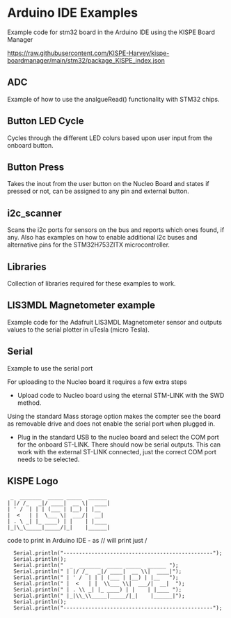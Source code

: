 # Arduino IDE Examples
Example code for stm32 board in the Arduino IDE using the KISPE Board Manager

https://raw.githubusercontent.com/KISPE-Harvey/kispe-boardmanager/main/stm32/package_KISPE_index.json

## ADC
Example of how to use the analgueRead() functionality with STM32 chips.

## Button LED Cycle
Cycles through the different LED colurs based upon user input from the onboard button.
  
## Button Press
Takes the inout from the user button on the Nucleo Board and states if pressed or not, can be assigned to any pin and external button.

## i2c_scanner
Scans the i2c ports for sensors on the bus and reports which ones found, if any. Also has examples on how to enable additional i2c buses and alternative pins for the STM32H753ZITX microcontroller.

## Libraries 
Collection of libraries required for these examples to work.

## LIS3MDL Magnetometer example
Example code for the Adafruit LIS3MDL Magnetometer sensor and outputs values to the serial plotter in uTesla (micro Tesla).

## Serial
Example to use the serial port

For uploading to the Nucleo board it requires a few extra steps
- Upload code to Nucleo board using the eternal STM-LINK with the SWD method.

Using the standard Mass storage option makes the compter see the board as removable drive and does not enable the serial port when plugged in.

- Plug in the standard USB to the nucleo board and select the COM port for the onboard ST-LINK. There should now be serial outputs. This can work with the external ST-LINK connected, just the correct COM port needs to be selected.

## KISPE Logo
```
 _  _______  _____ _____  ______ 
| |/ /_   _|/ ____|  __ \|  ____|
| ' /  | | | (___ | |__) | |__
|  <   | |  \___ \|  ___/|  __|  
| . \ _| |_ ____) | |    | |____ 
|_|\_\_____|_____/|_|    |______| 
```
code to print in Arduino IDE - as // will print just /
```
  Serial.println("------------------------------------------------"); 
  Serial.println();
  Serial.println("  _  _______  _____ _____  ______ ");
  Serial.println(" | |/ /_   _|/ ____|  __ \\|  ____|");
  Serial.println(" | ' /  | | | (___ | |__) | |__   ");
  Serial.println(" |  <   | |  \\___ \\|  ___/|  __|  ");
  Serial.println(" | . \\ _| |_ ____) | |    | |____ ");
  Serial.println(" |_|\\_\\_____|_____/|_|    |______|");
  Serial.println();
  Serial.println("------------------------------------------------");
```
